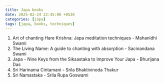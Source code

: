 ```yaml
---
title: Japa books
date: 2025-02-24 22:45:00 +0530
categories: [japa]
tags: [japa, books, techniques]
---
```


1. Art of chanting Hare Krishna: Japa meditation techniques - Mahanidhi Swami
2. The Living Name: A guide to chanting with absorption - Sacinandana Swami
3. Japa - Nine Keys from the Siksastaka to Improve Your Japa - Bhurijana Das
4. Sri Harinama Cintamani - Srila Bhaktivinoda Thakur
5. Sri Namastaka - Srila Rupa Goswami
